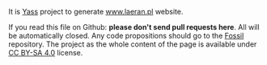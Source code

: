It is [Yass](https://yet-another-static-site-generator.github.io/)
project to generate www.laeran.pl website.

If you read this file on Github: **please don't send pull requests here**. All
will be automatically closed. Any code propositions should go to the [Fossil](https://www.laeran.pl/repositories/page)
repository. The project as the whole content of the page is available under
[CC BY-SA 4.0](https://creativecommons.org/licenses/by-sa/4.0/deed.en) license.
